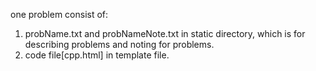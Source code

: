 one problem consist of:
  1. probName.txt and probNameNote.txt in static directory, which
  is for describing problems and noting for problems.
  2. code file[cpp.html] in template file.